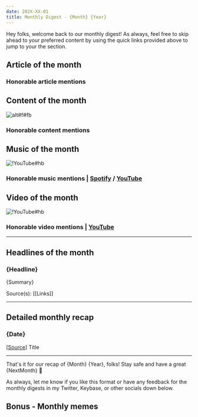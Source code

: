 ```yaml
---
date: 202X-XX-01
title: Monthly Digest - {Month} {Year}
---
```


Hey folks, welcome back to our monthly digest! As always, feel free to skip ahead to your preferred content by using the quick links provided above to jump to your the section.

## Article of the month

### Honorable article mentions

## Content of the month

![alt#f#fb]({link} "caption")

### Honorable content mentions

## Music of the month

![!YouTube#hb]({youtube_id} "[[Spotify](link)] title")

### Honorable music mentions | [Spotify]({spotify_playlist_uri}) / [YouTube]({youtube_music_playlist})

## Video of the month

![!YouTube#hb]({youtube_id} "title")

### Honorable video mentions | [YouTube]({youtube_video_playlist})

***

## Headlines of the month

### {Headline}

{Summary}

Source(s): [[Links]]

***

## Detailed monthly recap

### {Date}

[[Source](link)] Title

***

That's it for our recap of {Month} {Year}, folks! Stay safe and have a great {NextMonth} 👋

As always, let me know if you like this format or have any feedback for the monthly digests in my Twitter, Keybase, or other socials down below.

## Bonus - Monthly memes
